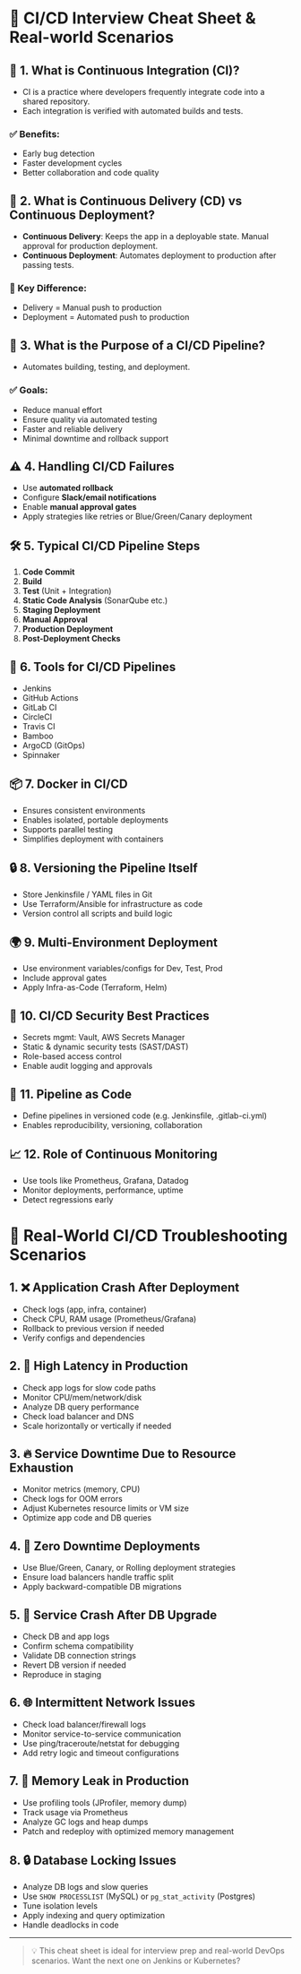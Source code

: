 # 🚀 CI/CD Interview Cheat Sheet & Real-world Scenarios

## 📘 1. What is Continuous Integration (CI)?

* CI is a practice where developers frequently integrate code into a shared repository.
* Each integration is verified with automated builds and tests.

### ✅ Benefits:

* Early bug detection
* Faster development cycles
* Better collaboration and code quality


## 📘 2. What is Continuous Delivery (CD) vs Continuous Deployment?

* **Continuous Delivery**: Keeps the app in a deployable state. Manual approval for production deployment.
* **Continuous Deployment**: Automates deployment to production after passing tests.

### 🔁 Key Difference:

* Delivery = Manual push to production
* Deployment = Automated push to production


## 📘 3. What is the Purpose of a CI/CD Pipeline?

* Automates building, testing, and deployment.

### ✅ Goals:

* Reduce manual effort
* Ensure quality via automated testing
* Faster and reliable delivery
* Minimal downtime and rollback support


## ⚠️ 4. Handling CI/CD Failures

* Use **automated rollback**
* Configure **Slack/email notifications**
* Enable **manual approval gates**
* Apply strategies like retries or Blue/Green/Canary deployment

## 🛠️ 5. Typical CI/CD Pipeline Steps

1. **Code Commit**
2. **Build**
3. **Test** (Unit + Integration)
4. **Static Code Analysis** (SonarQube etc.)
5. **Staging Deployment**
6. **Manual Approval**
7. **Production Deployment**
8. **Post-Deployment Checks**


## 🔧 6. Tools for CI/CD Pipelines

* Jenkins
* GitHub Actions
* GitLab CI
* CircleCI
* Travis CI
* Bamboo
* ArgoCD (GitOps)
* Spinnaker


## 📦 7. Docker in CI/CD

* Ensures consistent environments
* Enables isolated, portable deployments
* Supports parallel testing
* Simplifies deployment with containers


## 🔒 8. Versioning the Pipeline Itself

* Store Jenkinsfile / YAML files in Git
* Use Terraform/Ansible for infrastructure as code
* Version control all scripts and build logic


## 🌍 9. Multi-Environment Deployment

* Use environment variables/configs for Dev, Test, Prod
* Include approval gates
* Apply Infra-as-Code (Terraform, Helm)

## 🔐 10. CI/CD Security Best Practices

* Secrets mgmt: Vault, AWS Secrets Manager
* Static & dynamic security tests (SAST/DAST)
* Role-based access control
* Enable audit logging and approvals


## 🧾 11. Pipeline as Code

* Define pipelines in versioned code (e.g. Jenkinsfile, .gitlab-ci.yml)
* Enables reproducibility, versioning, collaboration


## 📈 12. Role of Continuous Monitoring

* Use tools like Prometheus, Grafana, Datadog
* Monitor deployments, performance, uptime
* Detect regressions early


# 🔎 Real-World CI/CD Troubleshooting Scenarios

## 1. ❌ Application Crash After Deployment

* Check logs (app, infra, container)
* Check CPU, RAM usage (Prometheus/Grafana)
* Rollback to previous version if needed
* Verify configs and dependencies


## 2. 🐢 High Latency in Production

* Check app logs for slow code paths
* Monitor CPU/mem/network/disk
* Analyze DB query performance
* Check load balancer and DNS
* Scale horizontally or vertically if needed


## 3. 🔥 Service Downtime Due to Resource Exhaustion

* Monitor metrics (memory, CPU)
* Check logs for OOM errors
* Adjust Kubernetes resource limits or VM size
* Optimize app code and DB queries


## 4. 🚀 Zero Downtime Deployments

* Use Blue/Green, Canary, or Rolling deployment strategies
* Ensure load balancers handle traffic split
* Apply backward-compatible DB migrations


## 5. 🧨 Service Crash After DB Upgrade

* Check DB and app logs
* Confirm schema compatibility
* Validate DB connection strings
* Revert DB version if needed
* Reproduce in staging


## 6. 🌐 Intermittent Network Issues

* Check load balancer/firewall logs
* Monitor service-to-service communication
* Use ping/traceroute/netstat for debugging
* Add retry logic and timeout configurations


## 7. 🧠 Memory Leak in Production

* Use profiling tools (JProfiler, memory dump)
* Track usage via Prometheus
* Analyze GC logs and heap dumps
* Patch and redeploy with optimized memory management


## 8. 🔒 Database Locking Issues

* Analyze DB logs and slow queries
* Use `SHOW PROCESSLIST` (MySQL) or `pg_stat_activity` (Postgres)
* Tune isolation levels
* Apply indexing and query optimization
* Handle deadlocks in code

---

> 💡 This cheat sheet is ideal for interview prep and real-world DevOps scenarios. Want the next one on Jenkins or Kubernetes?
